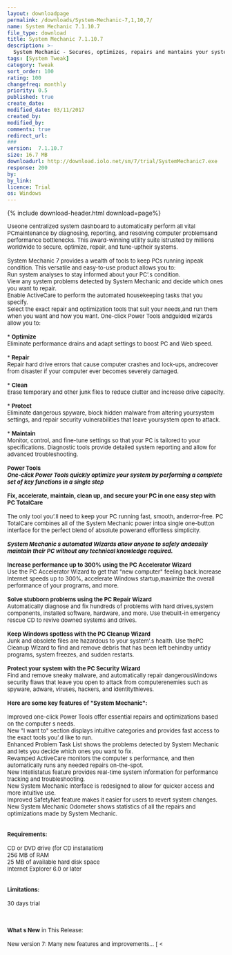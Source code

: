 ```yaml
---
layout: downloadpage
permalink: /downloads/System-Mechanic-7,1,10,7/
name: System Mechanic 7.1.10.7
file_type: download
title: System Mechanic 7.1.10.7
description: >-
  System Mechanic - Secures, optimizes, repairs and mantains your system for peak performance
tags: [System Tweak]
category: Tweak
sort_order: 100
rating: 100
changefreq: monthly
priority: 0.5
published: true
create_date: 
modified_date: 03/11/2017
created_by: 
modified_by: 
comments: true
redirect_url: 
### 
version:  7.1.10.7
size: 16.7 MB
downloadurl: http://download.iolo.net/sm/7/trial/SystemMechanic7.exe
response: 200
by: 
by_link: 
licence: Trial 
os: Windows
---
```


{% include download-header.html download=page%}

<p style="fix-download-text !important">
<p><font size="2"><p>Useone centralized system dashboard to automatically perform all vital PCmaintenance by diagnosing, reporting, and resolving computer problemsand performance bottlenecks. This award-winning utility suite istrusted by millions worldwide to secure, optimize, repair, and tune-uptheir systems. <br />
<br />
System Mechanic 7 provides a wealth of tools to keep PCs running inpeak condition. This versatile and easy-to-use product allows you to: <br />
Run system analyses to stay informed about your PC’.s condition.<br />
View any system problems detected by System Mechanic and decide which ones you want to repair. <br />
Enable ActiveCare to perform the automated housekeeping tasks that you specify.<br />
Select the exact repair and optimization tools that suit your needs,and run them when you want and how you want. One-click Power Tools andguided wizards allow you to:<br />
<br />
* <strong>Optimize</strong> <br />
Eliminate performance drains and adapt settings to boost PC and Web speed.<br />
<br />
* <strong>Repair </strong><br />
Repair hard drive errors that cause computer crashes and lock-ups, andrecover from disaster if your computer ever becomes severely damaged.<br />
<br />
* <strong>Clean</strong> <br />
Erase temporary and other junk files to reduce clutter and increase drive capacity.<br />
<br />
* <strong>Protect</strong> <br />
Eliminate dangerous spyware, block hidden malware from altering yoursystem settings, and repair security vulnerabilities that leave yoursystem open to attack.<br />
<br />
* <strong>Maintain</strong> <br />
Monitor, control, and fine-tune settings so that your PC is tailored to your specifications. Diagnostic tools provide detailed system reporting and allow for advanced troubleshooting.<br />
<br />
<strong>Power Tools</strong><br />
<em><strong>One-click Power Tools quickly optimize your system by performing a complete set of key functions in a single step</strong></em><br />
<br />
<strong>Fix, accelerate, maintain, clean up, and secure your PC in one easy step with PC TotalCare</strong><br />
<br />
The only tool you’.ll need to keep your PC running fast, smooth, anderror-free. PC TotalCare combines all of the System Mechanic power intoa single one-button interface for the perfect blend of absolute powerand effortless simplicity. <br />
<br />
<em><strong>System Mechanic s automated Wizards allow anyone to safely andeasily maintain their PC without any technical knowledge required. </strong></em><br />
<br />
<strong>Increase performance up to 300% using the PC Accelerator Wizard </strong><br />
Use the PC Accelerator Wizard to get that "new computer" feeling back.Increase Internet speeds up to 300%, accelerate Windows startup,maximize the overall performance of your programs, and more.<br />
<br />
<strong>Solve stubborn problems using the PC Repair Wizard </strong><br />
Automatically diagnose and fix hundreds of problems with hard drives,system components, installed software, hardware, and more. Use thebuilt-in emergency rescue CD to revive downed systems and drives. <br />
<br />
<strong>Keep Windows spotless with the PC Cleanup Wizard </strong><br />
Junk and obsolete files are hazardous to your system’.s health. Use thePC Cleanup Wizard to find and remove debris that has been left behindby untidy programs, system freezes, and sudden restarts. <br />
<br />
<strong>Protect your system with the PC Security Wizard </strong><br />
Find and remove sneaky malware, and automatically repair dangerousWindows security flaws that leave you open to attack from computerenemies such as spyware, adware, viruses, hackers, and identitythieves. <br />
<br />
<span><strong>Here are some key features of "System Mechanic":</strong></span><br />
<br />
Improved one-click Power Tools offer essential repairs and optimizations based on the computer s needs. <br />
New "I want to" section displays intuitive categories and provides fast access to the exact tools you’.d like to run.<br />
Enhanced Problem Task List shows the problems detected by System Mechanic and lets you decide which ones you want to fix.<br />
Revamped ActiveCare monitors the computer s performance, and then automatically runs any needed repairs on-the-spot. <br />
New Intellistatus feature provides real-time system information for performance tracking and troubleshooting. <br />
New System Mechanic interface is redesigned to allow for quicker access and more intuitive use.<br />
Improved SafetyNet feature makes it easier for users to revert system changes. <br />
New System Mechanic Odometer shows statistics of all the repairs and optimizations made by System Mechanic.<br />
<br />
<br />
<span><strong>Requirements:</strong></span><br />
<br />
CD or DVD drive (for CD installation) <br />
256 MB of RAM <br />
25 MB of available hard disk space <br />
Internet Explorer 6.0 or later <br />
<br />
<br />
<span><strong>Limitations:</strong></span><br />
<br />
30 days trial<br />
</p>
<div class="celltext_big"><br />
<br />
<strong>What s New</strong> in This Release:<br />
<br />
New version 7: Many new features and improvements... [ &lt;</div></p></p>
